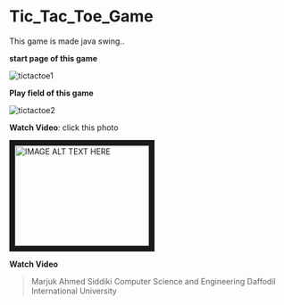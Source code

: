 # Tic_Tac_Toe_Game
This game is made java swing..


**start page of this game**

![tictactoe1](https://user-images.githubusercontent.com/36816925/81302845-b4276500-909c-11ea-89b1-7cbd0037bcfa.png)

**Play field of this game**

![tictactoe2](https://user-images.githubusercontent.com/36816925/81303440-80007400-909d-11ea-8696-98d5ed477852.png)




**Watch Video**: click this photo

<a href="http://www.youtube.com/watch?feature=player_embedded&v=zIpby13cXIg
" target="_blank"><img src="http://img.youtube.com/vi/zIpby13cXIg/0.jpg" 
alt="IMAGE ALT TEXT HERE" width="240" height="180" border="10" /></a>






**Watch Video**
>Marjuk Ahmed Siddiki
>Computer Science and Engineering
>Daffodil International University
